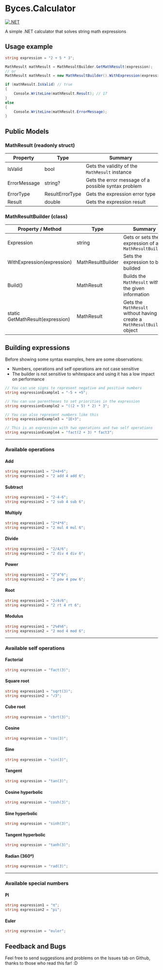 # Byces.Calculator
[![.NET](https://github.com/leonardo-tx/Byces.Calculator/actions/workflows/dotnet.yml/badge.svg)](https://github.com/leonardo-tx/Byces.Calculator/actions/workflows/dotnet.yml)

A simple .NET calculator that solves string math expressions

## Usage example

```csharp
string expression = "2 + 5 * 3";

MathResult mathResult = MathResultBuilder.GetMathResult(expression);
// or
MathResult mathResult = new MathResultBuilder().WithExpression(expression).Build();

if (mathResult.IsValid) // true
{
    Console.WriteLine(mathResult.Result); // 17
}
else
{
    Console.WriteLine(mathResult.ErrorMessage);
}
```

## Public Models

### MathResult (readonly struct)

| Property     | Type            | Summary                                             |
|--------------|-----------------|-----------------------------------------------------|
| IsValid      | bool            | Gets the validity of the `MathResult` instance      |
| ErrorMessage | string?         | Gets the error message of a possible syntax problem |
| ErrorType    | ResultErrorType | Gets the expression error type                      |
| Result       | double          | Gets the expression result                          |

### MathResultBuilder (class)

| Property / Method                | Type              | Summary                                                                      |
|----------------------------------|-------------------|------------------------------------------------------------------------------|
| Expression                       | string            | Gets or sets the expression of a `MathResultBuilder`                         |
| WithExpression(expression)       | MathResultBuilder | Sets the expression to be builded                                            |
| Build()                          | MathResult        | Builds the `MathResult` with the given information                           |
| static GetMathResult(expression) | MathResult        | Gets the `MathResult` without having to create a `MathResultBuilder` object  |

## Building expressions

Before showing some syntax examples, here are some observations:

* Numbers, operations and self operations are not case sensitive
* The builder is not sensitive to whitespace and using it has a low impact on performance

```csharp
// You can use signs to represent negative and positive numbers
string expressionExample1 = "-5 + +5";

// You can use parentheses to set priorities in the expression
string expressionExample2 = "((2 + 5) * 2) * 3";

// You can also represent numbers like this
string expressionExample3 = "1E+3";

// This is an expression with two operations and two self operations
string expressionExample4 = "fact(2 + 3) * fact3";
```

<hr />

### Available operations

#### Add

```csharp
string expression1 = "2+4+6";
string expression2 = "2 add 4 add 6";
```

#### Subtract

```csharp
string expression1 = "2-4-6";
string expression2 = "2 sub 4 sub 6";
```

#### Multiply

```csharp
string expression1 = "2*4*6";
string expression2 = "2 mul 4 mul 6";
```

#### Divide

```csharp
string expression1 = "2/4/6";
string expression2 = "2 div 4 div 6";
```

#### Power

```csharp
string expression1 = "2^4^6";
string expression2 = "2 pow 4 pow 6";
```

#### Root

```csharp
string expression1 = "2√4√6";
string expression2 = "2 rt 4 rt 6";
```

#### Modulus

```csharp
string expression1 = "2%4%6";
string expression2 = "2 mod 4 mod 6";
```

<hr />

### Available self operations

#### Factorial

```csharp
string expression = "fact(3)";
```

#### Square root

```csharp
string expression1 = "sqrt(3)";
string expression2 = "√3";
```

#### Cube root

```csharp
string expression = "cbrt(3)";
```

#### Cosine

```csharp
string expression = "cos(3)";
```

#### Sine

```csharp
string expression = "sin(3)";
```

#### Tangent

```csharp
string expression = "tan(3)";
```

#### Cosine hyperbolic

```csharp
string expression = "cosh(3)";
```

#### Sine hyperbolic

```csharp
string expression = "sinh(3)";
```

#### Tangent hyperbolic

```csharp
string expression = "tanh(3)";
```

#### Radian (360º)

```csharp
string expression = "rad(3)";
```

<hr />

### Available special numbers

#### PI

```csharp
string expression1 = "π";
string expression2 = "pi";
```

#### Euler

```csharp
string expression = "euler";
```

## Feedback and Bugs

Feel free to send suggestions and problems on the Issues tab on Github, thanks to those who read this far! :D

